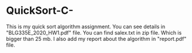 # QuickSort-C-
This is my quick sort algorithm assignment. You can see details in "BLG335E_2020_HW1.pdf" file. You can find salex.txt in zip file. Which is bigger than 25 mb. I also add my report about the algorithm in "report.pdf" file. 

